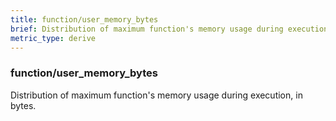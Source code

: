 ```yaml
---
title: function/user_memory_bytes
brief: Distribution of maximum function's memory usage during execution, in bytes.
metric_type: derive
---
```

### function/user_memory_bytes

Distribution of maximum function's memory usage during execution, in bytes.